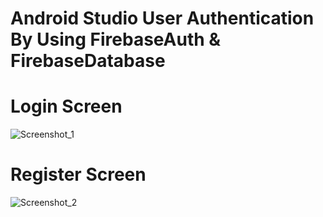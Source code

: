 # Android Studio User Authentication By Using FirebaseAuth & FirebaseDatabase

# Login Screen
![Screenshot_1](https://user-images.githubusercontent.com/53290728/82115322-cb381800-976a-11ea-95b2-821f64962cc2.png)

# Register Screen 
![Screenshot_2](https://user-images.githubusercontent.com/53290728/82115337-e4d95f80-976a-11ea-8fd4-7fabe6d7eb95.png)
